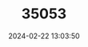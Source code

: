 ---
title: "35053"
category: "Meryta raiateensis"
draft: false
date: 2024-02-22 13:03:50
languages:
  Tahitian: ["’ofepara"]
---